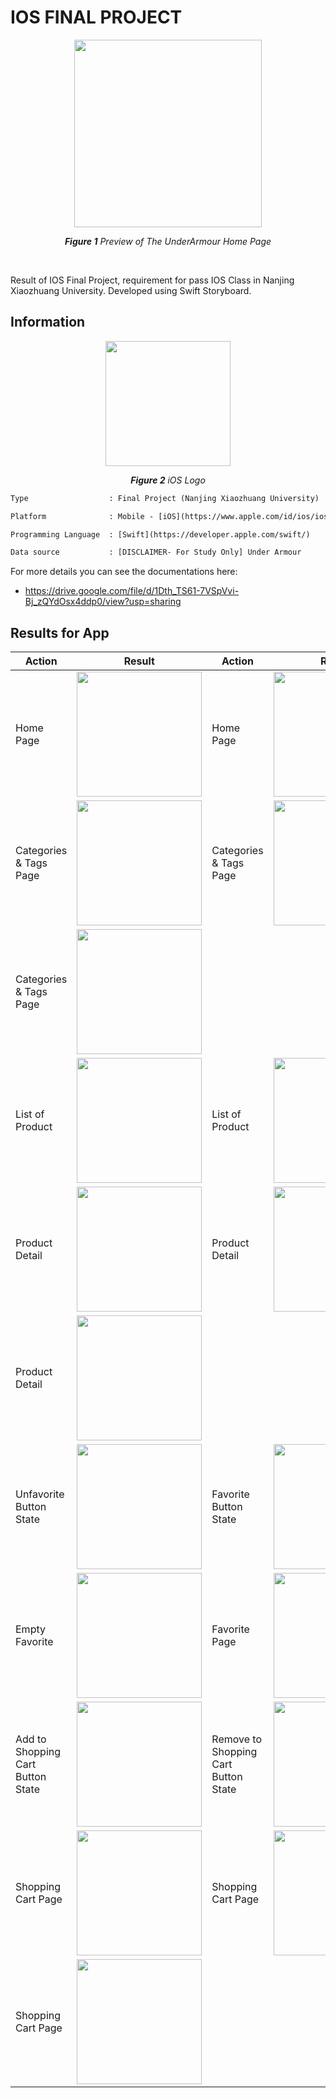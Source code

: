 # IOS FINAL PROJECT
 
<p align="center">
  <img src="https://user-images.githubusercontent.com/32255348/127984277-e82cb99b-65f5-464a-9ff1-07c1d5c61cbe.png" width="300" />
</p>

<p align="center"><i><b>Figure 1</b> Preview of The UnderArmour Home Page</i></p>

<br/>

Result of IOS Final Project, requirement for pass IOS Class in Nanjing Xiaozhuang University. Developed using Swift Storyboard.

## Information
<p align="center">
  <img src="https://upload.wikimedia.org/wikipedia/commons/thumb/c/ca/IOS_logo.svg/1200px-IOS_logo.svg.png" width="200"/>
</p>
<p align="center"><i><b>Figure 2</b> iOS Logo</i></p>

```diff
Type                  : Final Project (Nanjing Xiaozhuang University)

Platform              : Mobile - [iOS](https://www.apple.com/id/ios/ios-14/)

Programming Language  : [Swift](https://developer.apple.com/swift/)

Data source           : [DISCLAIMER- For Study Only] Under Armour
```

For more details you can see the documentations here:
- https://drive.google.com/file/d/1Dth_TS61-7VSpVvi-Bj_zQYdOsx4ddp0/view?usp=sharing

## Results for App 
| Action                            | Result                                  | Action                            | Result                                  |
| -------------                     |------------------                       | -------------                     |------------------                       |
| Home Page                      | <img src="https://user-images.githubusercontent.com/32255348/127986403-71db59c7-81a5-464c-8676-1e62d18f049f.png" width="200" />      | Home Page             | <img src="https://user-images.githubusercontent.com/32255348/127985818-a96979e4-737e-4c4a-93d4-fa718590c62b.png" width="200" />      |
| Categories & Tags Page        | <img src="https://user-images.githubusercontent.com/32255348/127985498-964d420d-c2f6-4556-bb2b-3f8efd8c08ed.png" width="200" />      |  Categories & Tags Page                   | <img src="https://user-images.githubusercontent.com/32255348/127985510-abbd4466-764c-400f-943d-34ebcc3b3261.png" width="200" />      |
| Categories & Tags Page           | <img src="https://user-images.githubusercontent.com/32255348/127985515-aa54c788-f9e8-452e-901f-f4971afb5585.png" width="200" /> |  |       |
| List of Product             | <img src="https://user-images.githubusercontent.com/32255348/127986187-04020792-d5ce-4423-8f38-99d67530b45f.png" width="200" />      | List of Product            | <img src="https://user-images.githubusercontent.com/32255348/127986198-e4025f7d-a0e2-49a4-8eec-ff69e501d529.png" width="200" />      |
| Product Detail             | <img src="https://user-images.githubusercontent.com/32255348/127986793-280c3e51-f182-4e7c-a589-ea8cb467c9c5.png" width="200" />      | Product Detail            | <img src="https://user-images.githubusercontent.com/32255348/127986805-a3620e52-98d3-4b27-857b-3177976c2104.png" width="200" />      |
| Product Detail             | <img src="https://user-images.githubusercontent.com/32255348/127986781-64e41cef-2cb6-44f1-8738-9dc99afe92ae.png" width="200" />      |             |  |
| Unfavorite Button State             | <img src="https://user-images.githubusercontent.com/32255348/127987611-d7d12531-e476-41f4-8057-fc1adc60458c.png" width="200" />      | Favorite Button State            | <img src="https://user-images.githubusercontent.com/32255348/127987627-ac9b753d-5713-4071-a1ce-29d0bd849857.png" width="200" />      |
| Empty Favorite             | <img src="https://user-images.githubusercontent.com/32255348/127988217-e86ec4ed-a47c-49b3-ae49-2503cc8f1511.png" width="200" />      | Favorite Page            | <img src="https://user-images.githubusercontent.com/32255348/127988502-5efc008a-548a-4220-b551-4e7771918d74.png" width="200" />      |
| Add to Shopping Cart Button State             | <img src="https://user-images.githubusercontent.com/32255348/127988760-b8b98936-8325-464c-8b77-145571d449f7.png" width="200" />      | Remove to Shopping Cart Button State            | <img src="https://user-images.githubusercontent.com/32255348/127988747-1a29e346-5a2e-4120-ade3-62bbd69aef9a.png" width="200" />      |
| Shopping Cart Page             | <img src="https://user-images.githubusercontent.com/32255348/127989061-9c66d7cd-2fdd-4d04-b3b5-44f0288c3c5d.png" width="200" />      | Shopping Cart Page            | <img src="https://user-images.githubusercontent.com/32255348/127989068-18ab2d12-41ea-45ad-9cb4-e6c6aec991f7.png" width="200" />      |
| Shopping Cart Page             | <img src="https://user-images.githubusercontent.com/32255348/127989047-d7e7fc9c-11d3-4e1a-be6d-3f50ccc98240.png" width="200" />      |  |  |


